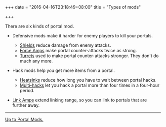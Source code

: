 +++
date = "2016-04-16T23:18:49+08:00"
title = "Types of mods"

+++

There are six kinds of portal mod.

* Defensive mods make it harder for enemy players to kill your portals.
    * [Shields](/mods/shield.md) reduce damage from enemy attacks.
    * [Force Amps](/mods/force_amp.md) make portal counter-attacks twice as strong.
    * [Turrets](/mods/turret.md) used to make portal counter-attacks stronger. They don't do much any more.

* Hack mods help you get more items from a portal.
    * [Heatsinks](/mods/heat_sink.md) reduce how long you have to wait between portal hacks.
    * [Multi-hacks](/mods/multi_hack.md) let you hack a portal more than four times in a four-hour period.

* [Link Amps](/mods/link_amp.md) extend linking range, so you can link to portals that are further away.

----

[Up to Portal Mods.](../)